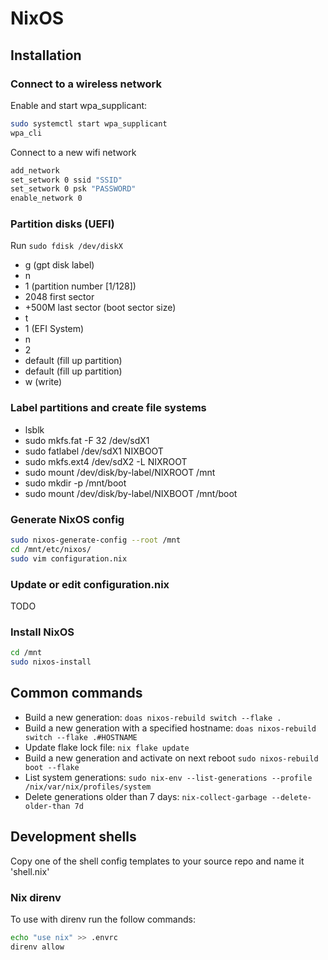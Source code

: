 # NixOS

## Installation

### Connect to a wireless network

Enable and start wpa_supplicant:

```bash
sudo systemctl start wpa_supplicant
wpa_cli
```

Connect to a new wifi network

```bash
add_network
set_setwork 0 ssid "SSID"
set_setwork 0 psk "PASSWORD"
enable_network 0
```

### Partition disks (UEFI)

Run `sudo fdisk /dev/diskX`

* g (gpt disk label)
* n
* 1 (partition number [1/128])
* 2048 first sector
* +500M last sector (boot sector size)
* t
* 1 (EFI System)
* n
* 2
* default (fill up partition)
* default (fill up partition)
* w (write)

### Label partitions and create file systems

* lsblk
* sudo mkfs.fat -F 32 /dev/sdX1
* sudo fatlabel /dev/sdX1 NIXBOOT
* sudo mkfs.ext4 /dev/sdX2 -L NIXROOT
* sudo mount /dev/disk/by-label/NIXROOT /mnt
* sudo mkdir -p /mnt/boot
* sudo mount /dev/disk/by-label/NIXBOOT /mnt/boot

### Generate NixOS config

```bash
sudo nixos-generate-config --root /mnt
cd /mnt/etc/nixos/
sudo vim configuration.nix
```

### Update or edit configuration.nix

TODO

### Install NixOS

```bash
cd /mnt
sudo nixos-install
```

## Common commands

* Build a new generation: `doas nixos-rebuild switch --flake .`
* Build a new generation with a specified hostname: `doas nixos-rebuild switch --flake .#HOSTNAME`
* Update flake lock file: `nix flake update`
* Build a new generation and activate on next reboot `sudo nixos-rebuild boot --flake`
* List system generations: `sudo nix-env --list-generations --profile /nix/var/nix/profiles/system`
* Delete generations older than 7 days: `nix-collect-garbage --delete-older-than 7d`

## Development shells

Copy one of the shell config templates to your source repo and name it 'shell.nix'

### Nix direnv
To use with direnv run the follow commands:

```bash
echo "use nix" >> .envrc
direnv allow
```
